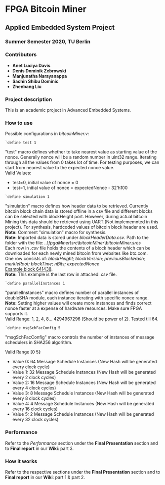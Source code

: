 # FPGA Bitcoin Miner
## Applied Embedded System Project
### Summer Semester 2020, TU Berlin

### Contributors


- **Anet Luciya Davis**
- **Denis Dominik Zebrowski**
- **Manjunatha Narayanappa**
- **Sachin Shibu Dominic**
- **Zhenbang Liu**

### Project description

This is an academic project in Advanced Embedded Systems.

### How to use

Possible configurations in *bitcoinMiner.v*:
```
`define test 1
```
 "test" macro defines whether to take nearest value as starting value of the nonce.
Generally nonce will be a random number in uint32 range. Iterating through all the
values from 0 takes lot of time. For testing purposes, we can start from nearest value
to the expected nonce value.  
Valid Values:
- test=0, initial value of nonce = 0
- test=1, initial value of nonce = expectedNonce - 32'h100

```
`define simulation 1
```
"simulation" macro defines how header data to be retrieved. Currently bitcoin block chain data 
is stored offline in a csv file and different blocks can be selected with blockHeight port.
However, during actual bitcoin Mining this data should be retrieved using UART.(Not implememnted in this project).
For synthesis, hardcoded values of bitcoin block header are used.  
**Note:** Comment "simulation" macro for synthesis.  
**Note:** Imported data is stored under *blockHeaderData.csv*. Path to the folder with the file: *..\fpgaMiner\src\bitcoinMiner\bitcoinMiner.srcs*  
Each row in *.csv* file holds the contents of a block header which can be downloaded for each newly mined bitcoin from websites like btc.com.  
One row consists of: *blockHeight; blockVersion; previousBlockHash; merkleRoot; blockTime; nBits; expectedNonce*  
[Example block 641438](https://btc.com/000000000000000000076cc3afafd6f54d6cd76ccfa251bdf2f28924a40d69d5).  
**Note:** This example is the last row in attached *.csv* file.

```
`define parallelInstances 1
```
"parallelInstances" macro defines number of parallel instances of doubleSHA module, each instance iterating with specific nonce range.  
**Note:** Setting higher values will create more instances and finds correct nonce faster at a expense of hardware resources. Make sure FPGA supports it.  
Valid Range: 1, 2, 4, 8... 4294967296 (Should be power of 2). Tested till 64.
```
`define msgSchFacConfig 5 
```
"msgSchFacConfig" macro controls the number of instances of message schedulers in SHA256 algorithm.

Valid Range [0 5]:
- Value 0: 64 Message Schedule Instances (New Hash will be generated every clock cycle)
- Value 1: 32 Message Schedule Instances (New Hash will be generated every 2 clock cycles)
- Value 2: 16 Message Schedule Instances (New Hash will be generated every 4 clock cycles)
- Value 3: 8 Message Schedule Instances (New Hash will be generated every 8 clock cycles)
- Value 4: 4 Message Schedule Instances (New Hash will be generated every 16 clock cycles)
- Value 5: 2 Message Schedule Instances (New Hash will be generated every 32 clock cycles)

### Performance

Refer to the *Performance* section under the **Final Presentation** section and to **Final report** in our **Wiki**: part 3.

### How it works

Refer to the respective sections under the **Final Presentation** section and to **Final report** in our **Wiki**: part 1 & part 2.